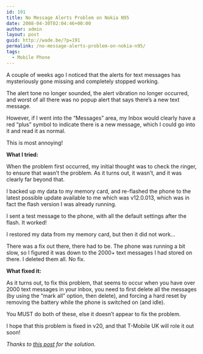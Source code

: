 ```yaml
---
id: 191
title: No Message Alerts Problem on Nokia N95
date: 2008-04-30T02:04:46+00:00
author: admin
layout: post
guid: http://wade.be/?p=191
permalink: /no-message-alerts-problem-on-nokia-n95/
tags:
  - Mobile Phone
---
```

<p class="lead">
  A couple of weeks ago I noticed that the alerts for text messages has mysteriously gone missing and completely stopped working.
</p>

<!--more-->

The alert tone no longer sounded, the alert vibration no longer occurred, and worst of all there was no popup alert that says there&#8217;s a new text message.

However, if I went into the &#8220;Messages&#8221; area, my Inbox would clearly have a red &#8220;plus&#8221; symbol to indicate there is a new message, which I could go into it and read it as normal.

This is most annoying!

**What I tried:**

When the problem first occurred, my initial thought was to check the ringer, to ensure that wasn&#8217;t the problem. As it turns out, it wasn&#8217;t, and it was clearly far beyond that.

I backed up my data to my memory card, and re-flashed the phone to the latest possible update available to me which was v12.0.013, which was in fact the flash version I was already running.

I sent a test message to the phone, with all the default settings after the flash. It worked!

I restored my data from my memory card, but then it did not work&#8230;

There was a fix out there, there had to be. The phone was running a bit slow, so I figured it was down to the 2000+ text messages I had stored on there. I deleted them all. No fix.

**What fixed it:**

As it turns out, to fix this problem, that seems to occur when you have over 2000 text messages in your inbox, you need to first delete all the messages (by using the &#8220;mark all&#8221; option, then delete), and forcing a hard reset by removing the battery while the phone is switched on (and idle).

You MUST do both of these, else it doesn&#8217;t appear to fix the problem.

I hope that this problem is fixed in v20, and that T-Mobile UK will role it out soon!

_Thanks to [this post](http://discussions.nokia.ie/discussions/board/message?board.id=smartphones&message.id=77515#M77515) for the solution._